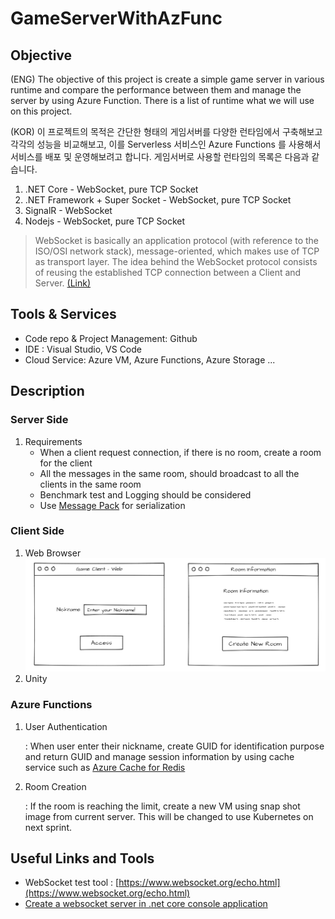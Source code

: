 # GameServerWithAzFunc

## Objective 
(ENG) The objective of this project is create a simple game server in various runtime and compare the performance between them and manage the server by using Azure Function. There is a list of runtime what we will use on this project.  


(KOR) 이 프로젝트의 목적은 간단한 형태의 게임서버를 다양한 런타임에서 구축해보고 각각의 성능을 비교해보고, 이를 Serverless 서비스인 Azure Functions 를 사용해서 서비스를 배포 및 운영해보려고 합니다. 
게임서버로 사용할 런타임의 목록은 다음과 같습니다. 

1. .NET Core - WebSocket, pure TCP Socket
2. .NET Framework + Super Socket - WebSocket, pure TCP Socket
3. SignalR - WebSocket
4. Nodejs - WebSocket, pure TCP Socket

> WebSocket is basically an application protocol (with reference to the ISO/OSI network stack), message-oriented, which makes use of TCP as transport layer. The idea behind the WebSocket protocol consists of reusing the established TCP connection between a Client and Server. [(Link)](https://code.i-harness.com/en/q/10290c1)

## Tools & Services
* Code repo & Project Management: Github
* IDE : Visual Studio, VS Code
* Cloud Service: Azure VM, Azure Functions, Azure Storage ...

## Description
### Server Side
1. Requirements
    * When a client request connection, if there is no room, create a room for the client
    * All the messages in the same room, should broadcast to all the clients in the same room
    * Benchmark test and Logging should be considered   
    * Use [Message Pack](https://msgpack.org/) for serialization 

### Client Side
1. Web Browser
![001](./images/image1.JPG)
2. Unity

### Azure Functions

1. User Authentication

    : When user enter their nickname, create GUID for identification purpose and return GUID and manage session information by using cache service such as [Azure Cache for Redis](https://azure.microsoft.com/ko-kr/services/cache/)
2. Room Creation
    
    : If the room is reaching the limit, create a new VM using snap shot image from current server. This will be changed to use Kubernetes on next sprint.

## Useful Links and Tools
* WebSocket test tool : [https://www.websocket.org/echo.html](https://www.websocket.org/echo.html)
* [Create a websocket server in .net core console application](https://stackoverflow.com/questions/48342919/create-a-websocket-server-in-net-core-console-application)
